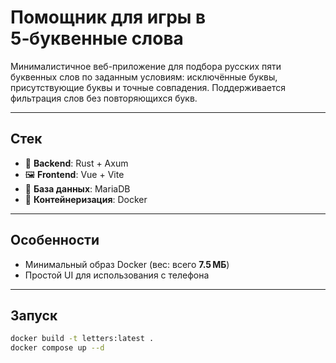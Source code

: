 # Помощник для игры в 5‑буквенные слова

Минималистичное веб-приложение для подбора русских пяти буквенных слов по заданным условиям: исключённые буквы, присутствующие буквы и точные совпадения. Поддерживается фильтрация слов без повторяющихся букв.

---

## Стек

- 🦀 **Backend**: Rust + Axum
- 🖼️ **Frontend**: Vue + Vite
- 🐬 **База данных**: MariaDB
- 🐳 **Контейнеризация**: Docker

---

## Особенности

- Минимальный образ Docker (вес: всего **7.5 МБ**)
- Простой UI для использования с телефона

---

## Запуск

```bash
docker build -t letters:latest .
docker compose up --d
```